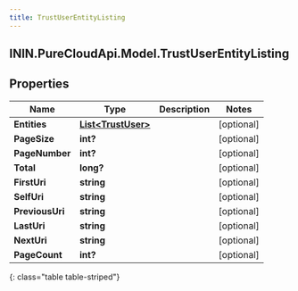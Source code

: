 ```yaml
---
title: TrustUserEntityListing
---
```

## ININ.PureCloudApi.Model.TrustUserEntityListing

## Properties

|Name | Type | Description | Notes|
|------------ | ------------- | ------------- | -------------|
| **Entities** | [**List&lt;TrustUser&gt;**](TrustUser.html) |  | [optional] |
| **PageSize** | **int?** |  | [optional] |
| **PageNumber** | **int?** |  | [optional] |
| **Total** | **long?** |  | [optional] |
| **FirstUri** | **string** |  | [optional] |
| **SelfUri** | **string** |  | [optional] |
| **PreviousUri** | **string** |  | [optional] |
| **LastUri** | **string** |  | [optional] |
| **NextUri** | **string** |  | [optional] |
| **PageCount** | **int?** |  | [optional] |
{: class="table table-striped"}


